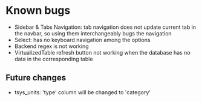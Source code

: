 # Known bugs
- Sidebar & Tabs Navigation: tab navigation does not update current tab in the navbar, so using them interchangeably bugs the navigation
- Select: has no keyboard navigation among the options
- Backend regex is not working
- VirtualizedTable refresh button not working when the database has no data in the corresponding table

## Future changes
- tsys_units: 'type' column will be changed to 'category'